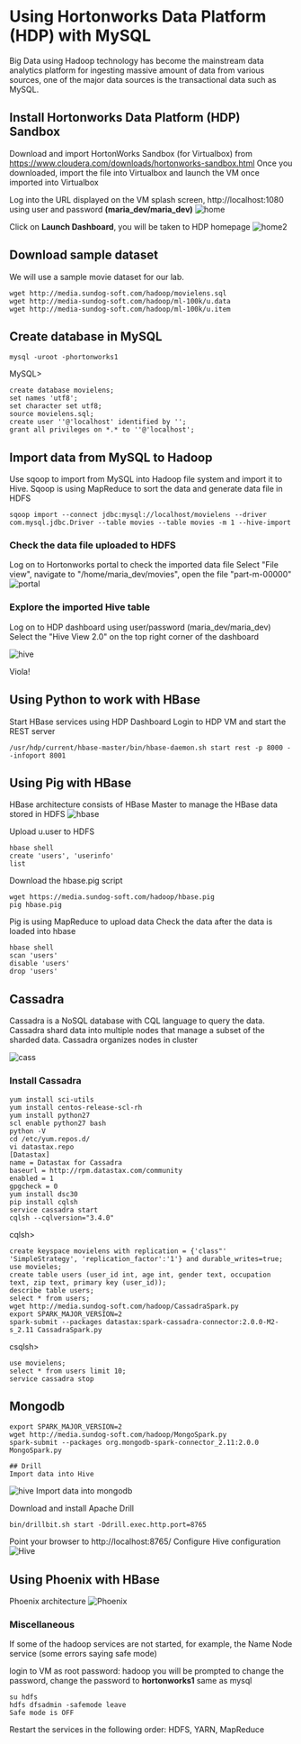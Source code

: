# Using Hortonworks Data Platform (HDP) with MySQL
Big Data using Hadoop technology has become the mainstream data analytics platform for ingesting massive amount of data from 
various sources, one of the major data sources is the transactional data such as MySQL. 

## Install Hortonworks Data Platform (HDP) Sandbox
Download and import HortonWorks Sandbox (for Virtualbox) from https://www.cloudera.com/downloads/hortonworks-sandbox.html
Once you downloaded, import the file into Virtualbox and launch the VM once imported into Virtualbox

Log into the URL displayed on the VM splash screen, http://localhost:1080 using user and password **(maria_dev/maria_dev)**
![home](img/H2.png)

Click on **Launch Dashboard**, you will be taken to HDP homepage
![home2](img/H1.png)

## Download sample dataset
We will use a sample movie dataset for our lab. 
```
wget http://media.sundog-soft.com/hadoop/movielens.sql
wget http://media-sundog-soft.com/hadoop/ml-100k/u.data
wget http://media-sundog-soft.com/hadoop/ml-100k/u.item
```

## Create database in MySQL
```
mysql -uroot -phortonworks1
```
MySQL>
```
create database movielens;
set names 'utf8';
set character set utf8;
source movielens.sql;
create user ''@'localhost' identified by '';
grant all privileges on *.* to ''@'localhost';
```

## Import data from MySQL to Hadoop
Use sqoop to import from MySQL into Hadoop file system and import it to Hive. Sqoop is using MapReduce to sort the data and generate data file in HDFS
```
sqoop import --connect jdbc:mysql://localhost/movielens --driver com.mysql.jdbc.Driver --table movies --table movies -m 1 --hive-import
```
### Check the data file uploaded to HDFS
Log on to Hortonworks portal to check the imported data file
Select "File view", navigate to "/home/maria_dev/movies", open the file "part-m-00000"
![portal](img/H4.png)

### Explore the imported Hive table
Log on to HDP dashboard using user/password (maria_dev/maria_dev)
Select the "Hive View 2.0" on the top right corner of the dashboard

![hive](img/H5.png)

Viola!

## Using Python to work with HBase

Start HBase services using HDP Dashboard
Login to HDP VM and start the REST server
```
/usr/hdp/current/hbase-master/bin/hbase-daemon.sh start rest -p 8000 --infoport 8001
```
## Using Pig with HBase
HBase architecture consists of HBase Master to manage the HBase data stored in HDFS
![hbase](img/hbase1.png)

Upload u.user to HDFS
```
hbase shell
create 'users', 'userinfo'
list

```
Download the hbase.pig script
```
wget https://media.sundog-soft.com/hadoop/hbase.pig
pig hbase.pig
```
Pig is using MapReduce to upload data
Check the data after the data is loaded into hbase
```
hbase shell
scan 'users'
disable 'users'
drop 'users'
```

## Cassadra
Cassadra is a NoSQL database with CQL language to query the data. Cassadra shard data into multiple nodes that manage a subset of the
sharded data. Cassadra organizes nodes in cluster

![cass](img/cass1.png)

### Install Cassadra
```
yum install sci-utils
yum install centos-release-scl-rh
yum install python27
scl enable python27 bash
python -V
cd /etc/yum.repos.d/
vi datastax.repo
[Datastax]
name = Datastax for Cassadra
baseurl = http://rpm.datastax.com/community
enabled = 1
gpgcheck = 0
yum install dsc30
pip install cqlsh
service cassadra start
cqlsh --cqlversion="3.4.0"
```
cqlsh>
```
create keyspace movielens with replication = {'class"' 'SimpleStrategy', 'replication_factor':'1'} and durable_writes=true;
use movieles;
create table users (user_id int, age int, gender text, occupation text, zip text, primary key (user_id));
describe table users;
select * from users;
wget http://media.sundog-soft.com/hadoop/CassadraSpark.py
export SPARK_MAJOR_VERSION=2
spark-submit --packages datastax:spark-cassadra-connector:2.0.0-M2-s_2.11 CassadraSpark.py
```
csqlsh>
```
use movielens;
select * from users limit 10;
service cassadra stop
```
## Mongodb
```
export SPARK_MAJOR_VERSION=2
wget http://media.sundog-soft.com/hadoop/MongoSpark.py
spark-submit --packages org.mongodb-spark-connector_2.11:2.0.0 MongoSpark.py

## Drill
Import data into Hive
```
![hive](img/D1.png)
Import data into mongodb

Download and install Apache Drill
```
bin/drillbit.sh start -Ddrill.exec.http.port=8765
```
Point your browser to http://localhost:8765/
Configure Hive configuration
![Hive](img/D2.png)

## Using Phoenix with HBase
Phoenix architecture
![Phoenix](img/P1.png)




### Miscellaneous
If some of the hadoop services are not started, for example, the Name Node service (some errors saying safe mode)

login to VM as root
password: hadoop
you will be prompted to change the password, change the password to **hortonworks1** same as mysql
```
su hdfs
hdfs dfsadmin -safemode leave
Safe mode is OFF
```
Restart the services in the following order: HDFS, YARN, MapReduce





